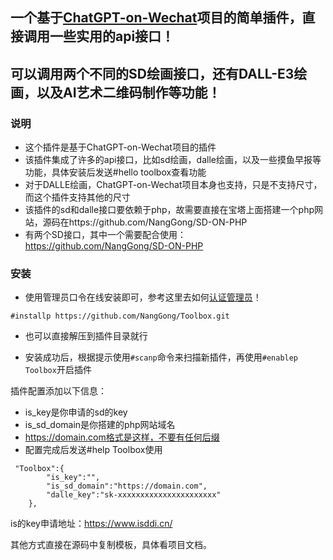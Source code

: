 ## 一个基于[ChatGPT-on-Wechat](https://github.com/zhayujie/chatgpt-on-wechat)项目的简单插件，直接调用一些实用的api接口！

## 可以调用两个不同的SD绘画接口，还有DALL-E3绘画，以及AI艺术二维码制作等功能！
### 说明
- 这个插件是基于ChatGPT-on-Wechat项目的插件
- 该插件集成了许多的api接口，比如sd绘画，dalle绘画，以及一些摸鱼早报等功能，具体安装后发送#hello toolbox查看功能
- 对于DALLE绘画，ChatGPT-on-Wechat项目本身也支持，只是不支持尺寸，而这个插件支持其他的尺寸
- 该插件的sd和dalle接口要依赖于php，故需要直接在宝塔上面搭建一个php网站，源码在https://github.com/NangGong/SD-ON-PHP
- 有两个SD接口，其中一个需要配合使用：https://github.com/NangGong/SD-ON-PHP

### 安装

- 使用管理员口令在线安装即可，参考这里去如何[认证管理员](https://www.wangpc.cc/aigc/chatgpt-on-wechat_plugin/)！

```
#installp https://github.com/NangGong/Toolbox.git
```
- 也可以直接解压到插件目录就行

- 安装成功后，根据提示使用`#scanp`命令来扫描新插件，再使用`#enablep Toolbox`开启插件

插件配置添加以下信息：
- is_key是你申请的sd的key
- is_sd_domain是你搭建的php网站域名
- https://domain.com格式是这样，不要有任何后缀
- 配置完成后发送#help Toolbox使用
```
 "Toolbox":{
        "is_key":"",
        "is_sd_domain":"https://domain.com",
        "dalle_key":"sk-xxxxxxxxxxxxxxxxxxxxxx"
    },
```
is的key申请地址：https://www.isddi.cn/

其他方式直接在源码中复制模板，具体看项目文档。





